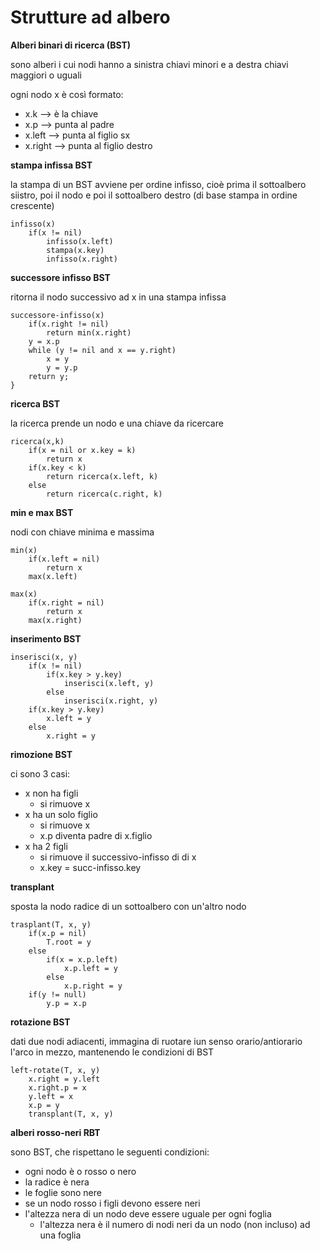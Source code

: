 
# Strutture ad albero

**Alberi binari di ricerca (BST)**

sono alberi i cui nodi hanno a sinistra chiavi minori e a destra chiavi maggiori o uguali

ogni nodo x è così formato:
* x.k --> è la chiave
* x.p --> punta al padre
* x.left --> punta al figlio sx
* x.right --> punta al figlio destro

**stampa infissa BST**

la stampa di un BST avviene per ordine infisso, cioè prima il sottoalbero siistro, poi il nodo e poi il sottoalbero destro (di base stampa in ordine crescente)

```
infisso(x)
    if(x != nil)
        infisso(x.left)
        stampa(x.key)
        infisso(x.right)

```

**successore infisso BST**

ritorna il nodo successivo ad x in una stampa infissa

```
successore-infisso(x)
    if(x.right != nil)
        return min(x.right)
    y = x.p
    while (y != nil and x == y.right)
        x = y
        y = y.p
    return y;
}
```


**ricerca BST**

la ricerca prende un nodo e una chiave da ricercare

```
ricerca(x,k)
    if(x = nil or x.key = k)
        return x
    if(x.key < k)
        return ricerca(x.left, k)
    else
        return ricerca(c.right, k)
```

**min e max BST**

nodi con chiave minima e massima

```
min(x)
    if(x.left = nil)
        return x
    max(x.left)

max(x)
    if(x.right = nil)
        return x
    max(x.right)
```

**inserimento BST**

```
inserisci(x, y)
    if(x != nil)
        if(x.key > y.key)
            inserisci(x.left, y)
        else
            inserisci(x.right, y)
    if(x.key > y.key)
        x.left = y
    else
        x.right = y
```

**rimozione BST**

ci sono 3 casi:
* x non ha figli
    * si rimuove x
* x ha un solo figlio
    * si rimuove x
    * x.p diventa padre di x.figlio
* x ha 2 figli
    * si rimuove il successivo-infisso di di x
    * x.key = succ-infisso.key

**transplant**

sposta la nodo radice di un sottoalbero con un'altro nodo

```
trasplant(T, x, y)
    if(x.p = nil)
        T.root = y
    else
        if(x = x.p.left)
            x.p.left = y
        else
            x.p.right = y
    if(y != null)
        y.p = x.p
```

**rotazione BST**

dati due nodi adiacenti, immagina di ruotare iun senso orario/antiorario l'arco in mezzo, mantenendo le condizioni di BST
```
left-rotate(T, x, y)
    x.right = y.left
    x.right.p = x
    y.left = x
    x.p = y
    transplant(T, x, y)
```

**alberi rosso-neri RBT**

sono BST, che rispettano le seguenti condizioni:
* ogni nodo è o rosso o nero
* la radice è nera
* le foglie sono nere
* se un nodo rosso i figli devono essere neri
* l'altezza nera di un nodo deve essere uguale per ogni foglia
    * l'altezza nera è il numero di nodi neri da un nodo (non incluso) ad una foglia